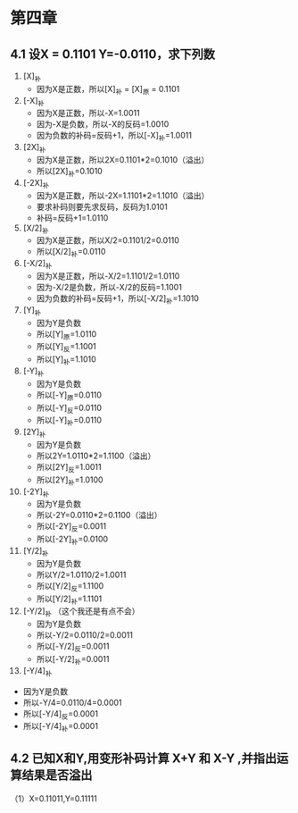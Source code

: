 # 第四章
## 4.1 设X = 0.1101 Y=-0.0110，求下列数
1. [X]<sub>补</sub>
   - 因为X是正数，所以[X]<sub>补</sub> = [X]<sub>原</sub> = 0.1101
2. [-X]<sub>补</sub>
   - 因为X是正数，所以-X=1.0011
   - 因为-X是负数，所以-X的反码=1.0010
   - 因为负数的补码=反码+1，所以[-X]<sub>补</sub>=1.0011
3. [2X]<sub>补</sub>
   - 因为X是正数，所以2X=0.1101*2=0.1010（溢出）
   - 所以[2X]<sub>补</sub>=0.1010
4. [-2X]<sub>补</sub>
   - 因为X是正数，所以-2X=1.1101*2=1.1010（溢出）
   - 要求补码则要先求反码，反码为1.0101
   - 补码=反码+1=1.0110
5. [X/2]<sub>补</sub>
   - 因为X是正数，所以X/2=0.1101/2=0.0110
   - 所以[X/2]<sub>补</sub>=0.0110
6. [-X/2]<sub>补</sub> 
   - 因为X是正数，所以-X/2=1.1101/2=1.0110
   - 因为-X/2是负数，所以-X/2的反码=1.1001
   - 因为负数的补码=反码+1，所以[-X/2]<sub>补</sub>=1.1010
7. [Y]<sub>补</sub>
   - 因为Y是负数
   - 所以[Y]<sub>原</sub>=1.0110
   - 所以[Y]<sub>反</sub>=1.1001
   - 所以[Y]<sub>补</sub>=1.1010
8. [-Y]<sub>补</sub>
   - 因为Y是负数
   - 所以[-Y]<sub>原</sub>=0.0110
   - 所以[-Y]<sub>反</sub>=0.0110
   - 所以[-Y]<sub>补</sub>=0.0110
9. [2Y]<sub>补</sub>
   - 因为Y是负数
   - 所以2Y=1.0110*2=1.1100（溢出）
   - 所以[2Y]<sub>反</sub>=1.0011
   - 所以[2Y]<sub>补</sub>=1.0100
10. [-2Y]<sub>补</sub>
    - 因为Y是负数
    - 所以-2Y=0.0110*2=0.1100（溢出）
    - 所以[-2Y]<sub>反</sub>=0.0011
    - 所以[-2Y]<sub>补</sub>=0.0100
11. [Y/2]<sub>补</sub>
    - 因为Y是负数
    - 所以Y/2=1.0110/2=1.0011
    - 所以[Y/2]<sub>反</sub>=1.1100
    - 所以[Y/2]<sub>补</sub>=1.1101
12. [-Y/2]<sub>补</sub> （这个我还是有点不会）
      - 因为Y是负数
      - 所以-Y/2=0.0110/2=0.0011
      - 所以[-Y/2]<sub>反</sub>=0.0011
      - 所以[-Y/2]<sub>补</sub>=0.0011
13. [-Y/4]<sub>补</sub>
   - 因为Y是负数
   - 所以-Y/4=0.0110/4=0.0001
   - 所以[-Y/4]<sub>反</sub>=0.0001
   - 所以[-Y/4]<sub>补</sub>=0.0001

## 4.2 已知X和Y,用变形补码计算 X+Y 和 X-Y ,并指出运算结果是否溢出
（1）X=0.11011,Y=0.11111
    